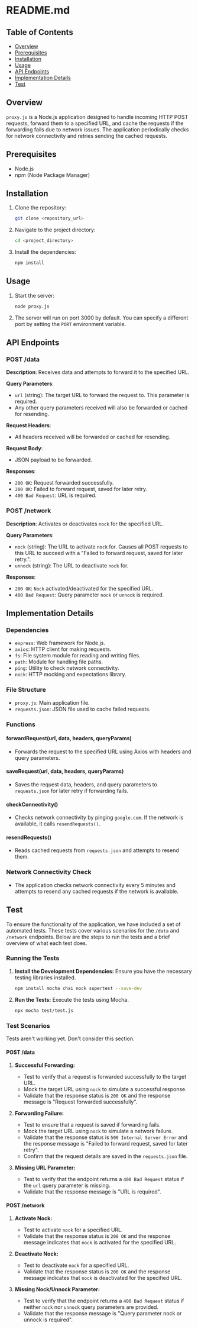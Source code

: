 # README.md

## Table of Contents

- [Overview](#overview)
- [Prerequisites](#prerequisites)
- [Installation](#installation)
- [Usage](#usage)
- [API Endpoints](#api-endpoints)
- [Implementation Details](#implementation-details)
- [Test](#test)

## Overview

`proxy.js` is a Node.js application designed to handle incoming HTTP POST requests, forward them to a specified URL, and cache the requests if the forwarding fails due to network issues. The application periodically checks for network connectivity and retries sending the cached requests.

## Prerequisites

- Node.js
- npm (Node Package Manager)

## Installation

1. Clone the repository:

   ```sh
   git clone <repository_url>
   ```

2. Navigate to the project directory:

   ```sh
   cd <project_directory>
   ```

3. Install the dependencies:

   ```sh
   npm install
   ```

## Usage

1. Start the server:

   ```sh
   node proxy.js
   ```

2. The server will run on port 3000 by default. You can specify a different port by setting the `PORT` environment variable.

## API Endpoints

### POST /data

**Description**: Receives data and attempts to forward it to the specified URL.

**Query Parameters**:

- `url` (string): The target URL to forward the request to. This parameter is required.
- Any other query parameters received will also be forwarded or cached for resending.

**Request Headers**:

- All headers received will be forwarded or cached for resending.

**Request Body**:

- JSON payload to be forwarded.

**Responses**:

- `200 OK`: Request forwarded successfully.
- `200 OK`: Failed to forward request, saved for later retry.
- `400 Bad Request`: URL is required.

### POST /network

**Description**: Activates or deactivates `nock` for the specified URL.

**Query Parameters**:

- `nock` (string): The URL to activate `nock` for. Causes all POST requests to this URL to succeed with a "Failed to forward request, saved for later retry.".
- `unnock` (string): The URL to deactivate `nock` for.

**Responses**:

- `200 OK`: `Nock` activated/deactivated for the specified URL.
- `400 Bad Request`: Query parameter `nock` or `unnock` is required.

## Implementation Details

### Dependencies

- `express`: Web framework for Node.js.
- `axios`: HTTP client for making requests.
- `fs`: File system module for reading and writing files.
- `path`: Module for handling file paths.
- `ping`: Utility to check network connectivity.
- `nock`: HTTP mocking and expectations library.

### File Structure

- `proxy.js`: Main application file.
- `requests.json`: JSON file used to cache failed requests.

### Functions

#### forwardRequest(url, data, headers, queryParams)

- Forwards the request to the specified URL using Axios with headers and query parameters.

#### saveRequest(url, data, headers, queryParams)

- Saves the request data, headers, and query parameters to `requests.json` for later retry if forwarding fails.

#### checkConnectivity()

- Checks network connectivity by pinging `google.com`. If the network is available, it calls `resendRequests()`.

#### resendRequests()

- Reads cached requests from `requests.json` and attempts to resend them.

### Network Connectivity Check

- The application checks network connectivity every 5 minutes and attempts to resend any cached requests if the network is available.

## Test

To ensure the functionality of the application, we have included a set of automated tests. These tests cover various scenarios for the `/data` and `/network` endpoints. Below are the steps to run the tests and a brief overview of what each test does.

### Running the Tests

1. **Install the Development Dependencies:**
   Ensure you have the necessary testing libraries installed.

   ```sh
   npm install mocha chai nock supertest --save-dev
   ```

2. **Run the Tests:**
   Execute the tests using Mocha.

   ```sh
   npx mocha test/test.js
   ```

### Test Scenarios

Tests aren't working yet. Don't consider this section.

#### POST /data

1. **Successful Forwarding:**

   - Test to verify that a request is forwarded successfully to the target URL.
   - Mock the target URL using `nock` to simulate a successful response.
   - Validate that the response status is `200 OK` and the response message is "Request forwarded successfully".

2. **Forwarding Failure:**

   - Test to ensure that a request is saved if forwarding fails.
   - Mock the target URL using `nock` to simulate a network failure.
   - Validate that the response status is `500 Internal Server Error` and the response message is "Failed to forward request, saved for later retry".
   - Confirm that the request details are saved in the `requests.json` file.

3. **Missing URL Parameter:**
   - Test to verify that the endpoint returns a `400 Bad Request` status if the `url` query parameter is missing.
   - Validate that the response message is "URL is required".

#### POST /network

1. **Activate Nock:**

   - Test to activate `nock` for a specified URL.
   - Validate that the response status is `200 OK` and the response message indicates that `nock` is activated for the specified URL.

2. **Deactivate Nock:**

   - Test to deactivate `nock` for a specified URL.
   - Validate that the response status is `200 OK` and the response message indicates that `nock` is deactivated for the specified URL.

3. **Missing Nock/Unnock Parameter:**
   - Test to verify that the endpoint returns a `400 Bad Request` status if neither `nock` nor `unnock` query parameters are provided.
   - Validate that the response message is "Query parameter nock or unnock is required".
